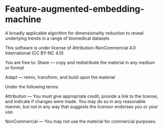 # Feature-augmented-embedding-machine
A broadly applicable algorithm for dimensionality reduction to reveal underlying trends in a range of biomedical datasets


This software is under license of Attribution-NonCommercial 4.0 International (CC BY-NC 4.0)

You are free to:
Share — copy and redistribute the material in any medium or format

Adapt — remix, transform, and build upon the material

Under the following terms:

Attribution — You must give appropriate credit, provide a link to the license, and indicate if changes were made. You may do so in any reasonable manner, but not in any way that suggests the licensor endorses you or your use.

NonCommercial — You may not use the material for commercial purposes.
